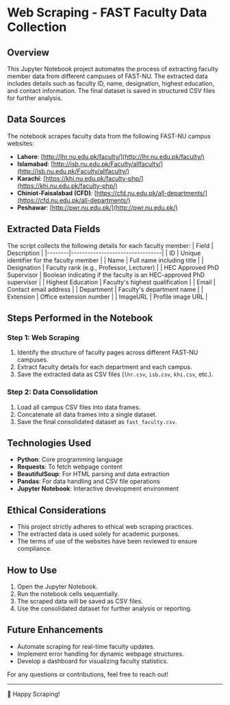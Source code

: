 # Web Scraping - FAST Faculty Data Collection

## Overview
This Jupyter Notebook project automates the process of extracting faculty member data from different campuses of FAST-NU. The extracted data includes details such as faculty ID, name, designation, highest education, and contact information. The final dataset is saved in structured CSV files for further analysis.

## Data Sources
The notebook scrapes faculty data from the following FAST-NU campus websites:
- **Lahore**: [http://lhr.nu.edu.pk/faculty/](http://lhr.nu.edu.pk/faculty/)
- **Islamabad**: [http://isb.nu.edu.pk/Faculty/allfaculty/](http://isb.nu.edu.pk/Faculty/allfaculty/)
- **Karachi**: [https://khi.nu.edu.pk/faculty-php/](https://khi.nu.edu.pk/faculty-php/)
- **Chiniot-Faisalabad (CFD)**: [https://cfd.nu.edu.pk/all-departments/](https://cfd.nu.edu.pk/all-departments/)
- **Peshawar**: [http://pwr.nu.edu.pk/](http://pwr.nu.edu.pk/)

## Extracted Data Fields
The script collects the following details for each faculty member:
| Field | Description |
|--------|---------------------------------|
| ID | Unique identifier for the faculty member |
| Name | Full name including title |
| Designation | Faculty rank (e.g., Professor, Lecturer) |
| HEC Approved PhD Supervisor | Boolean indicating if the faculty is an HEC-approved PhD supervisor |
| Highest Education | Faculty's highest qualification |
| Email | Contact email address |
| Department | Faculty's department name |
| Extension | Office extension number |
| ImageURL | Profile image URL |

## Steps Performed in the Notebook
### Step 1: Web Scraping
1. Identify the structure of faculty pages across different FAST-NU campuses.
2. Extract faculty details for each department and each campus.
3. Save the extracted data as CSV files (`lhr.csv`, `isb.csv`, `khi.csv`, etc.).

### Step 2: Data Consolidation
1. Load all campus CSV files into data frames.
2. Concatenate all data frames into a single dataset.
3. Save the final consolidated dataset as `fast_faculty.csv`.

## Technologies Used
- **Python**: Core programming language
- **Requests**: To fetch webpage content
- **BeautifulSoup**: For HTML parsing and data extraction
- **Pandas**: For data handling and CSV file operations
- **Jupyter Notebook**: Interactive development environment

## Ethical Considerations
- This project strictly adheres to ethical web scraping practices.
- The extracted data is used solely for academic purposes.
- The terms of use of the websites have been reviewed to ensure compliance.

## How to Use
1. Open the Jupyter Notebook.
2. Run the notebook cells sequentially.
3. The scraped data will be saved as CSV files.
4. Use the consolidated dataset for further analysis or reporting.

## Future Enhancements
- Automate scraping for real-time faculty updates.
- Implement error handling for dynamic webpage structures.
- Develop a dashboard for visualizing faculty statistics.

For any questions or contributions, feel free to reach out!

---
🚀 Happy Scraping!

